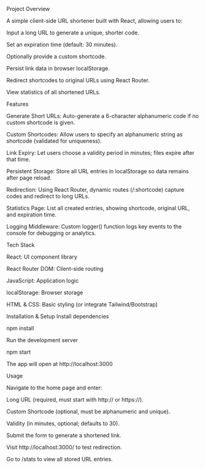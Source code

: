 Project Overview

A simple client-side URL shortener built with React, allowing users to:

Input a long URL to generate a unique, shorter code.

Set an expiration time (default: 30 minutes).

Optionally provide a custom shortcode.

Persist link data in browser localStorage.

Redirect shortcodes to original URLs using React Router.

View statistics of all shortened URLs.

Features

Generate Short URLs: Auto-generate a 6-character alphanumeric code if no custom shortcode is given.

Custom Shortcodes: Allow users to specify an alphanumeric string as shortcode (validated for uniqueness).

Link Expiry: Let users choose a validity period in minutes; files expire after that time.

Persistent Storage: Store all URL entries in localStorage so data remains after page reload.

Redirection: Using React Router, dynamic routes (/:shortcode) capture codes and redirect to long URLs.

Statistics Page: List all created entries, showing shortcode, original URL, and expiration time.

Logging Middleware: Custom logger() function logs key events to the console for debugging or analytics.

Tech Stack

React: UI component library

React Router DOM: Client-side routing

JavaScript: Application logic

localStorage: Browser storage

HTML & CSS: Basic styling (or integrate Tailwind/Bootstrap)

Installation & Setup
Install dependencies

npm install

Run the development server

npm start

The app will open at http://localhost:3000

Usage

Navigate to the home page and enter:

Long URL (required, must start with http:// or https://).

Custom Shortcode (optional, must be alphanumeric and unique).

Validity (in minutes, optional; defaults to 30).

Submit the form to generate a shortened link.

Visit http://localhost:3000/<shortcode> to test redirection.

Go to /stats to view all stored URL entries.
